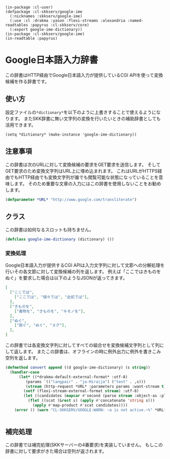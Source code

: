     (in-package :cl-user)
    (defpackage :cl-skkserv/google-ime
      (:nicknames :skkserv/google-ime)
      (:use :cl :drakma :yason :flexi-streams :alexandria :named-readtables :papyrus :cl-skkserv/core)
      (:export google-ime-dictionary))
    (in-package :cl-skkserv/google-ime)
    (in-readtable :papyrus)

# Google日本語入力辞書

この辞書はHTTP経由でGoogle日本語入力が提供しているCGI APIを使って変換候補を作る辞書です。

## 使い方

設定ファイルの`*dictionary*`を以下のように上書きすることで使えるようになります。
またSKK辞書に無い文字列の変換を行いたいときの補助辞書としても活用できます。

    (setq *dictionary* (make-instance 'google-ime-dictionary))


## 注意事項

この辞書は次のURLに対して変換候補の要求をGET要求を送信します。
そしてGET要求のため変換文字列はURL上に埋め込まれます。
これはURLがHTTPS経由でもHTTP経由でも変換文字列が誰でも閲覧可能な状態になっていることを意味します。
そのため重要な文章の入力にはこの辞書を使用しないことをお勧めします。

```lisp
(defparameter *URL* "http://www.google.com/transliterate")
```

## クラス

この辞書は如何なるスロットも持ちません。

```lisp
(defclass google-ime-dictionary (dictionary) ())
```

### 変換処理

Google日本語入力が提供するCGI APIは入力文字列に対して文節への分解処理を行いその各文節に対して変換候補の列を返します。
例えば「ここではきものをぬぐ」を要求した場合は以下のようなJSONが返ってきます。

```json
[
  ["ここでは",
    ["ここでは", "個々では", "此処では"],
  ],
  ["きものを",
    ["着物を", "きものを", "キモノを"],
  ],
  ["ぬぐ",
    ["脱ぐ", "ぬぐ", "ヌグ"],
  ],
]
```


この辞書では各変換文字列に対してすべての組合せを変換候補文字列として列にして返します。
またこの辞書は、オフラインの時に例外出力に例外を書きこみ空列を返します。

```lisp
(defmethod convert append ((d google-ime-dictionary) (s string))
  (handler-case
	  (let* ((*drakma-default-external-format* :utf-8)
		 (params `(("langpair" . "ja-Hira|ja") ("text" . ,s)))
		 (stream (http-request *URL* :parameters params :want-stream t)))
		(setf (flexi-stream-external-format stream) :utf-8)
		(let ((candidates (mapcar #'second (parse stream :object-as :plist))))
		  (flet ((scat (&rest s) (apply #'concatenate 'string s)))
			(apply #'map-product #'scat candidates))))
	(error () (warn "CL-SKKSERV/GOOGLE:WARN: ~a is not active.~%" *URL*))))
		   
```


## 補完処理

この辞書では補完処理(SKKサーバーの4番要求)を実装していません。
もしこの辞書に対して要求がきた場合は空列が返されます。
